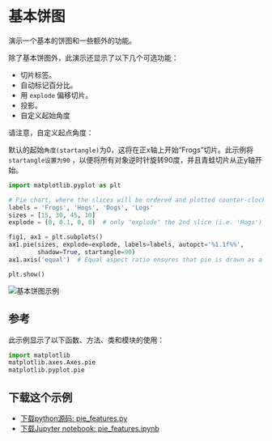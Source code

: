 # 基本饼图

演示一个基本的饼图和一些额外的功能。

除了基本饼图外，此演示还显示了以下几个可选功能：

- 切片标签。
- 自动标记百分比。
- 用 ``explode`` 偏移切片。
- 投影。
- 自定义起始角度

请注意，自定义起点角度：

默认的起始``角度(startangle)``为0，这将在正x轴上开始“Frogs”切片。此示例将 ``startangle设置为90`` ，以便将所有对象逆时针旋转90度，并且青蛙切片从正y轴开始。

```python
import matplotlib.pyplot as plt

# Pie chart, where the slices will be ordered and plotted counter-clockwise:
labels = 'Frogs', 'Hogs', 'Dogs', 'Logs'
sizes = [15, 30, 45, 10]
explode = (0, 0.1, 0, 0)  # only "explode" the 2nd slice (i.e. 'Hogs')

fig1, ax1 = plt.subplots()
ax1.pie(sizes, explode=explode, labels=labels, autopct='%1.1f%%',
        shadow=True, startangle=90)
ax1.axis('equal')  # Equal aspect ratio ensures that pie is drawn as a circle.

plt.show()
```

![基本饼图示例](https://matplotlib.org/_images/sphx_glr_pie_features_001.png)

## 参考

此示例显示了以下函数、方法、类和模块的使用：

```python
import matplotlib
matplotlib.axes.Axes.pie
matplotlib.pyplot.pie
```

## 下载这个示例
            
- [下载python源码: pie_features.py](https://matplotlib.org/_downloads/pie_features.py)
- [下载Jupyter notebook: pie_features.ipynb](https://matplotlib.org/_downloads/pie_features.ipynb)